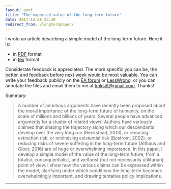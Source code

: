 ```yaml
---
layout: post
title: "The expected value of the long-term future"
date: 2017-12-28 23:39
redirect_from: /longtermpaper/
---
```


I wrote an article describing a simple model of the long-term future. Here it is:
* in [PDF](/ltf-paper/longtermfuture.pdf) format
* in [tex](/ltf-paper/longtermfuture.tex) format

Considerate feedback is appreciated. The more specific you can be, the better, and feedback before next week would be most valuable. You can write your feedback publicly on the [EA forum](http://effective-altruism.com/ea/1j2/the_expected_value_of_the_far_future/) or [LessWrong](https://www.lesserwrong.com/posts/pASjaaHfk8dvtAng8/the-expected-value-of-the-long-term-future), or you can annotate the files and email them to me at [tmksitt@gmail.com](mailto:tmksitt@gmail.com). Thanks!

Summary:
> A number of ambitious arguments have recently been proposed about the moral importance of the long-term future of humanity, on the scale of millions and billions of years. Several people have advanced arguments for a cluster of related views. Authors have variously claimed that shaping the trajectory along which our descendants develop over the very long run (Beckstead, 2013), or reducing extinction risk, or minimising existential risk (Bostrom, 2002), or reducing risks of severe suffering in the long-term future (Althaus and Gloor, 2016) are of huge or overwhelming importance. In this paper, I develop a simple model of the value of the long-term future, from a totalist, consequentialist, and welfarist (but not necessarily utilitarian) point of view. I show how the various claims can be expressed within the model, clarifying under which conditions the long-term becomes overwhelmingly important, and drawing tentative policy implications.

<hr> <!-- hr to be added before footnotes--> 